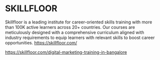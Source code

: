 # SKILLFLOOR
Skillfloor is a leading institute for career-oriented skills training with more than 100K active learners across 20+ countries. Our courses are meticulously designed with a comprehensive curriculum aligned with industry requirements to equip learners with relevant skills to boost career opportunities.
https://skillfloor.com/

https://skillfloor.com/digital-marketing-training-in-bangalore
